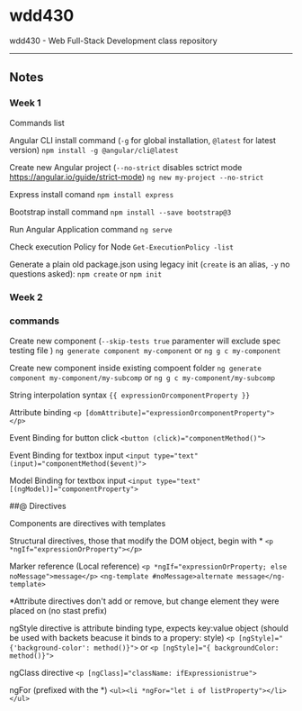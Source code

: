 # wdd430
wdd430 - Web Full-Stack Development class repository

---
## Notes

### Week 1

Commands list

Angular CLI install command (`-g` for global installation, `@latest` for latest version) 
`npm install -g @angular/cli@latest`

Create new Angular project (`--no-strict` disables sctrict mode https://angular.io/guide/strict-mode)
`ng new my-project --no-strict` 

Express install comand
`npm install express`

Bootstrap install command
`npm install --save bootstrap@3` 

Run Angular Application command
`ng serve` 


Check execution Policy for Node
`Get-ExecutionPolicy -list`

Generate a plain old package.json using legacy init (`create` is an alias, `-y` no questions asked):
`npm create` or `npm init`


### Week 2

### commands
Create new component (`--skip-tests true` paramenter will exclude spec testing file )
`ng generate component my-component` or `ng g c my-component`

Create new component inside existing compoent folder
`ng generate component my-component/my-subcomp` or `ng g c my-component/my-subcomp`


String interpolation syntax 
`{{ expressionOrcomponentProperty }}`

Attribute binding
`<p [domAttribute]="expressionOrcomponentProperty"> </p>`

Event Binding for button click
`<button (click)="componentMethod()">`

Event Binding for textbox input
`<input type="text" (input)="componentMethod($event)">`

Model Binding for textbox input
`<input type="text" [(ngModel)]="componentProperty">`

##@ Directives

Components are directives with templates

Structural directives, those that modify the DOM object, begin with *
`<p *ngIf="expressionOrProperty"></p>`

Marker reference (Local reference)
`<p *ngIf="expressionOrProperty; else noMessage">message</p>`
`<ng-template #noMessage>alternate message</ng-template>`

*Attribute directives don't add or remove, but change element they were placed on (no stast prefix)

ngStyle directive is attribute binding type, expects key:value object (should be used with backets beacuse it binds to a propery: style)
`<p [ngStyle]="{'background-color': method()}">` or `<p [ngStyle]="{ backgroundColor: method()}">`

ngClass directive 
`<p [ngClass]="className: ifExpressionistrue">`

ngFor (prefixed with the *)
`<ul><li *ngFor="let i of listProperty"></li></ul>`
